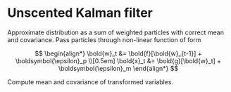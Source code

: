 # Unscented Kalman filter

Approximate distribution as a sum of weighted particles with correct mean and
covariance. Pass particles through non-linear function of form

$$
\begin{align*}
\bold{w}_t &= \bold{f}[\bold{w}_{t-1}] + \boldsymbol{\epsilon}_p \\[0.5em]
\bold{x}_t &=  \bold{g}[\bold{w}_t] + \boldsymbol{\epsilon}_m
\end{align*}
$$

Compute mean and covariance of transformed variables.
